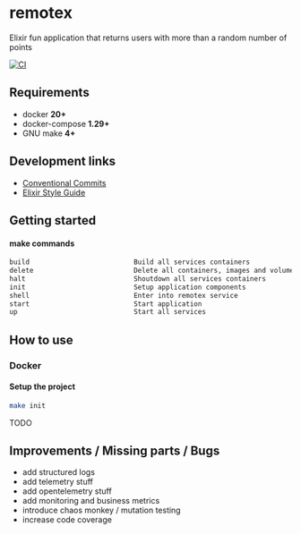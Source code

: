 # remotex

Elixir fun application that returns users with more than a random number of points

[![CI](https://github.com/lucazulian/remotex/actions/workflows/elixir-ci.yml/badge.svg)](https://github.com/lucazulian/remotex/actions/workflows/elixir-ci.yml)


## Requirements
  
  - docker **20+**
  - docker-compose **1.29+**
  - GNU make **4+**


## Development links

  * [Conventional Commits][1]
  * [Elixir Style Guide][2]

  [1]: https://www.conventionalcommits.org/en/v1.0.0/
  [2]: https://github.com/christopheradams/elixir_style_guide


## Getting started

#### make commands

```bash
build                          Build all services containers
delete                         Delete all containers, images and volumes
halt                           Shoutdown all services containers
init                           Setup application components
shell                          Enter into remotex service
start                          Start application
up                             Start all services
```


## How to use

### Docker

#### Setup the project

```bash
make init
```

TODO


## Improvements / Missing parts / Bugs

- add structured logs
- add telemetry stuff
- add opentelemetry stuff
- add monitoring and business metrics
- introduce chaos monkey / mutation testing
- increase code coverage
